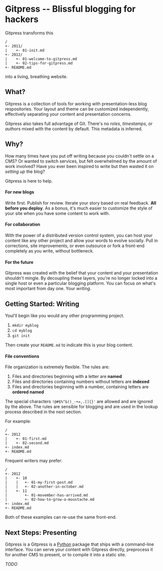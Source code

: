 Gitpress -- Blissful blogging for hackers
=========================================

Gitpress transforms this

    /
    +- 2011/
    |    +- 01-init.md
    +- 2012/
    |    +- 01-welcome-to-gitpress.md
    |    +- 02-tips-for-gitpress.md
    +- README.md

into a living, breathing website.


What?
-----

Gitpress is a collection of tools for working with presentation-less blog
respositories. Your layout and theme can be customized independently,
effectively separating your content and presentation concerns.

Gitpress also takes full advantage of Git. There's no *roles*, *timestamps*,
or *authors* mixed with the content by default. This metadata is inferred.


Why?
----

How many times have you put off writing because you couldn't settle on a CMS?
Or wanted to switch services, but felt overwhelmed by the amount of work
involved? Have you ever been inspired to write but then wasted it on *setting
up* the blog?

Gitpress is here to help.

#### For new blogs

Write first. Publish for review. Iterate your story based on real feedback.
**All before you deploy**. As a bonus, it's much easier to customize
the style of your site when you have some content to work with.

#### For collaboration

With the power of a distributed version control system, you can host your
content like any other project and allow your words to evolve socially. Pull
in corrections, site improvements, or even outsource or fork a front-end
completely as you write, without bottleneck.

#### For the future

Gitpress was created with the belief that your content and your presentation
shouldn't mingle. By decoupling these layers, you're no longer locked into a
single host or even a particular blogging platform. You can focus on
what's most important from day one. Your *writing*.


Getting Started: Writing
------------------------

Youl'll begin like you would any other programming project.

1. `mkdir myblog`
2. `cd myblog`
3. `git init`

Then create your `README.md` to indicate this is your blog content.

#### File conventions

File organization is extremely flexible. The rules are:

1. Files and directories beginning with a letter are **named**
3. Files and directories containing numbers without letters are **indexed**
2. Files and directories beginning with a number,
   containing letters are **ordered named**

The special characters `!@#$%^&()_-+=,.[]{}'` are allowed and are ignored by the above.
The rules are sensible for blogging and are used in the lookup process
described in the next section.

For example:

    /
    +- 2012
    |    +- 01-first.md
    |    +- 02-second.md
    +- index.md     
    +- README.md

Frequent writers may prefer:

    /
    +- 2012
    |    +- 10
    |    |   +- 01-my-first-post.md
    |    |   +- 02-another-in-october.md
    |    +- 11
    |        +- 01-movember-has-arrived.md
    |        +- 02-how-to-grow-a-moustache.md
    +- index.md     
    +- README.md

Both of these examples can re-use the same front-end.


Next Steps: Presenting
----------------------

Gitpress is a Gitpress is a [Python](http://python.org) package that ships with a
command-line interface. You can serve your content with Gitpress directly,
preprocess it for another CMS to present, or to compile it into a static site.

*TODO*

